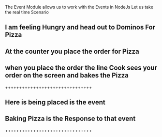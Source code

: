 The Event Module allows us to work with the Events in NodeJs
Let us take the real time Scenario

## I am feeling Hungry and head out to Dominos For Pizza

## At the counter you place the order for Pizza

## when you place the order the line Cook sees your order on the screen and bakes the Pizza

+++++++++++++++++++++++++++++++

## Here is being placed is the event

## Baking Pizza is the Response to that event

+++++++++++++++++++++++++++++++

